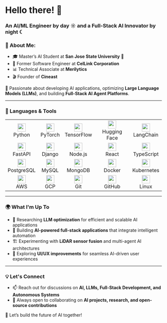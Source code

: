 # Hello there! 👋  

### An AI/ML Engineer by day ☼ and a Full-Stack AI Innovator by night ☾  

### 🚀 About Me:  
- 🎓 Master’s AI Student at **San Jose State University** 🏫  
- 🔧 Former Software Engineer at **CelLink Corporation**  
- 📊 Technical Associate at **Merilytics**  
- 🎬 Founder of **Cineast**  

🚀 Passionate about developing AI applications, optimizing **Large Language Models (LLMs)**, and building **Full-Stack AI Agent Platforms**.  

---

### 🔧 Languages & Tools  

<table>
  <tr>
    <td align="center"><img src="https://cdn.jsdelivr.net/gh/devicons/devicon/icons/python/python-original.svg" width="26px"/><br>Python</td>
    <td align="center"><img src="https://cdn.jsdelivr.net/gh/devicons/devicon/icons/pytorch/pytorch-original.svg" width="26px"/><br>PyTorch</td>
    <td align="center"><img src="https://cdn.jsdelivr.net/gh/devicons/devicon/icons/tensorflow/tensorflow-original.svg" width="26px"/><br>TensorFlow</td>
    <td align="center"><img src="https://huggingface.co/front/assets/huggingface_logo-noborder.svg" width="26px"/><br>Hugging Face</td>
    <td align="center"><img src="https://avatars.githubusercontent.com/u/110226061?s=200&v=4" width="26px"/><br>LangChain</td>
  </tr>
  <tr>
    <td align="center"><img src="https://cdn.jsdelivr.net/gh/devicons/devicon/icons/fastapi/fastapi-original.svg" width="26px"/><br>FastAPI</td>
    <td align="center"><img src="https://cdn.jsdelivr.net/gh/devicons/devicon/icons/django/django-original.svg" width="26px"/><br>Django</td>
    <td align="center"><img src="https://cdn.jsdelivr.net/gh/devicons/devicon/icons/nodejs/nodejs-original.svg" width="26px"/><br>Node.js</td>
    <td align="center"><img src="https://cdn.jsdelivr.net/gh/devicons/devicon/icons/react/react-original.svg" width="26px"/><br>React</td>
    <td align="center"><img src="https://cdn.jsdelivr.net/gh/devicons/devicon/icons/typescript/typescript-original.svg" width="26px"/><br>TypeScript</td>
  </tr>
  <tr>
    <td align="center"><img src="https://cdn.jsdelivr.net/gh/devicons/devicon/icons/postgresql/postgresql-original.svg" width="26px"/><br>PostgreSQL</td>
    <td align="center"><img src="https://cdn.jsdelivr.net/gh/devicons/devicon/icons/mysql/mysql-original.svg" width="26px"/><br>MySQL</td>
    <td align="center"><img src="https://cdn.jsdelivr.net/gh/devicons/devicon/icons/mongodb/mongodb-original.svg" width="26px"/><br>MongoDB</td>
    <td align="center"><img src="https://cdn.jsdelivr.net/gh/devicons/devicon/icons/docker/docker-original.svg" width="26px"/><br>Docker</td>
    <td align="center"><img src="https://cdn.jsdelivr.net/gh/devicons/devicon/icons/kubernetes/kubernetes-plain.svg" width="26px"/><br>Kubernetes</td>
  </tr>
  <tr>
    <td align="center"><img src="https://cdn.jsdelivr.net/gh/devicons/devicon/icons/amazonwebservices/amazonwebservices-original.svg" width="26px"/><br>AWS</td>
    <td align="center"><img src="https://cdn.jsdelivr.net/gh/devicons/devicon/icons/googlecloud/googlecloud-original.svg" width="26px"/><br>GCP</td>
    <td align="center"><img src="https://cdn.jsdelivr.net/gh/devicons/devicon/icons/git/git-original.svg" width="26px"/><br>Git</td>
    <td align="center"><img src="https://github.githubassets.com/images/modules/logos_page/GitHub-Mark.png" width="26px"/><br>GitHub</td>
    <td align="center"><img src="https://cdn.jsdelivr.net/gh/devicons/devicon/icons/linux/linux-original.svg" width="26px"/><br>Linux</td>
  </tr>
</table>

---

### 🌍 What I'm Up To  
- 🔬 Researching **LLM optimization** for efficient and scalable AI applications  
- 🤖 Building **AI-powered full-stack applications** that integrate intelligent automation  
- 🏗️ Experimenting with **LiDAR sensor fusion** and multi-agent AI architectures  
- 🎨 Exploring **UI/UX improvements** for seamless AI-driven user experiences  

---

### 💡 Let's Connect  
- 📫 Reach out for discussions on **AI, LLMs, Full-Stack Development, and Autonomous Systems**  
- 💬 Always open to collaborating on **AI projects, research, and open-source contributions**  

🚀 Let’s build the future of AI together!  
